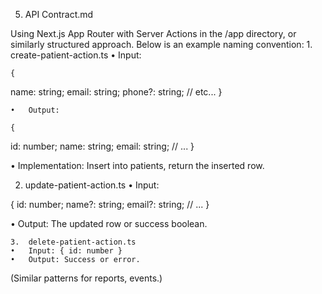 5. API Contract.md

Using Next.js App Router with Server Actions in the /app directory, or similarly structured approach.
Below is an example naming convention:
	1.	create-patient-action.ts
	•	Input:

    {
  name: string;
  email: string;
  phone?: string;
  // etc...
}

	•	Output:

    {
  id: number;
  name: string;
  email: string;
  // ...
}

•	Implementation: Insert into patients, return the inserted row.

2.	update-patient-action.ts
•	Input:

{
    id: number;
    name?: string;
    email?: string;
    // ...
  }

  •	Output: The updated row or success boolean.

	3.	delete-patient-action.ts
	•	Input: { id: number }
	•	Output: Success or error.

(Similar patterns for reports, events.)

